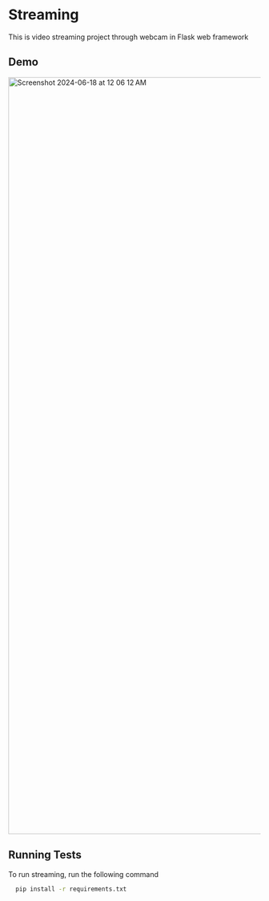 # Streaming

This is video streaming project through webcam in Flask web framework

## Demo
<img width="1512" alt="Screenshot 2024-06-18 at 12 06 12 AM" src="https://github.com/Suhana2424/Stream/assets/165405660/5e12bb75-aff0-4dfb-978f-63385bed32be">

## Running Tests
To run streaming, run the following command

```bash
  pip install -r requirements.txt
```


